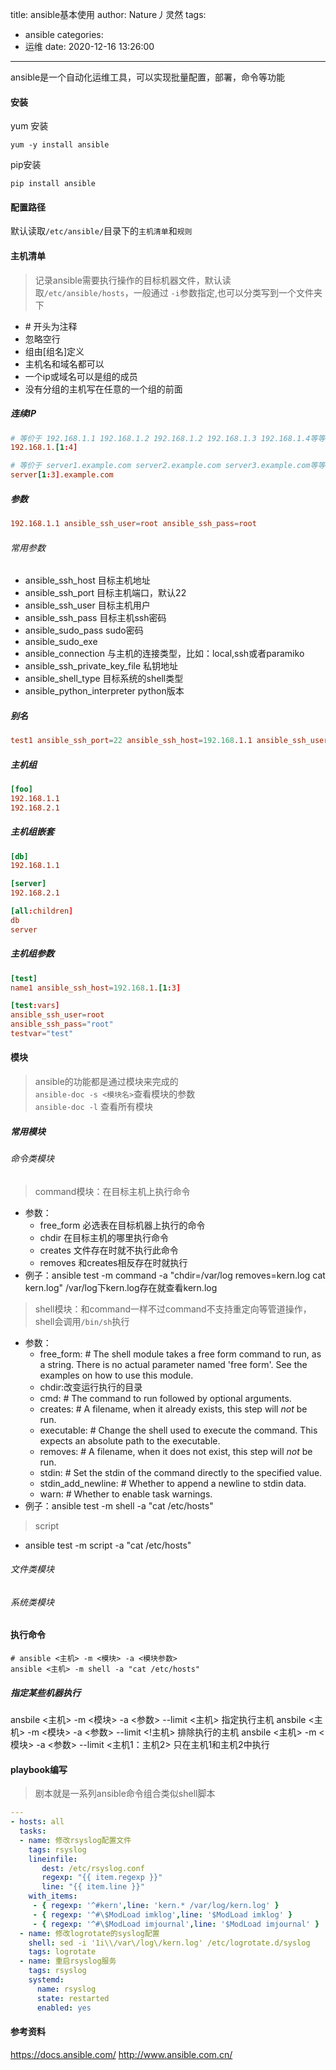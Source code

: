 title: ansible基本使用
author: Nature丿灵然
tags:
  - ansible
categories:
  - 运维
date: 2020-12-16 13:26:00
---
ansible是一个自动化运维工具，可以实现批量配置，部署，命令等功能

<!--more-->

#### 安装

yum 安装

```shell
yum -y install ansible
```

pip安装

```shell
pip install ansible
```

#### 配置路径

默认读取`/etc/ansible/`目录下的`主机清单`和`规则`

#### 主机清单

> 记录ansible需要执行操作的目标机器文件，默认读取`/etc/ansible/hosts`，一般通过 `-i`参数指定,也可以分类写到一个文件夹下

- \# 开头为注释
- 忽略空行
- 组由\[组名\]定义
- 主机名和域名都可以
- 一个ip或域名可以是组的成员
- 没有分组的主机写在任意的一个组的前面

##### 连续IP

```conf
# 等价于 192.168.1.1 192.168.1.2 192.168.1.2 192.168.1.3 192.168.1.4等等
192.168.1.[1:4]

# 等价于 server1.example.com server2.example.com server3.example.com等等
server[1:3].example.com
```

##### 参数

```conf
192.168.1.1 ansible_ssh_user=root ansible_ssh_pass=root
```

###### 常用参数

- ansible_ssh_host              目标主机地址
- ansible_ssh_port              目标主机端口，默认22
- ansible_ssh_user              目标主机用户
- ansible_ssh_pass              目标主机ssh密码
- ansible_sudo_pass             sudo密码
- ansible_sudo_exe
- ansible_connection            与主机的连接类型，比如：local,ssh或者paramiko
- ansible_ssh_private_key_file  私钥地址
- ansible_shell_type            目标系统的shell类型
- ansible_python_interpreter    python版本

##### 别名

```conf
test1 ansible_ssh_port=22 ansible_ssh_host=192.168.1.1 ansible_ssh_user=root  　　# 别名test1
```

##### 主机组

```conf
[foo]
192.168.1.1
192.168.2.1
```

##### 主机组嵌套

```conf
[db]
192.168.1.1

[server]
192.168.2.1

[all:children]
db
server
```

##### 主机组参数

```conf
[test]
name1 ansible_ssh_host=192.168.1.[1:3]

[test:vars]
ansible_ssh_user=root
ansible_ssh_pass="root"
testvar="test"
```

#### 模块

> ansible的功能都是通过模块来完成的 \
> `ansible-doc -s <模块名>`查看模块的参数 \
> `ansible-doc -l` 查看所有模块

##### 常用模块

###### 命令类模块

> command模块：在目标主机上执行命令

- 参数：
  - free_form 必选表在目标机器上执行的命令
  - chdir 在目标主机的哪里执行命令
  - creates 文件存在时就不执行此命令
  - removes 和creates相反存在时就执行
- 例子：ansible test -m command -a "chdir=/var/log removes=kern.log cat kern.log" /var/log下kern.log存在就查看kern.log

> shell模块：和command一样不过command不支持重定向等管道操作，shell会调用`/bin/sh`执行

- 参数：  
  - free_form:             # The shell module takes a free form command to run, as a string. There is no actual parameter named 'free form'. See the examples on how to use this module.
  - chdir:改变运行执行的目录
  - cmd:                   # The command to run followed by optional arguments.
  - creates:               # A filename, when it already exists, this step will *not* be run.
  - executable:            # Change the shell used to execute the command. This expects an absolute path to the executable.
  - removes:               # A filename, when it does not exist, this step will *not* be run.
  - stdin:                 # Set the stdin of the command directly to the specified value.
  - stdin_add_newline:     # Whether to append a newline to stdin data.
  - warn:                  # Whether to enable task warnings.
- 例子：ansible  test -m shell -a "cat /etc/hosts"

> script

- ansible test -m script -a "cat /etc/hosts"

###### 文件类模块

###### 系统类模块

#### 执行命令

```shell
# ansible <主机> -m <模块> -a <模块参数>
ansible <主机> -m shell -a "cat /etc/hosts"
```

##### 指定某些机器执行

ansbile <主机> -m <模块> -a <参数> --limit <主机>  指定执行主机
ansbile <主机> -m <模块> -a <参数> --limit <!主机> 排除执行的主机
ansbile <主机> -m <模块> -a <参数> --limit <主机1：主机2> 只在主机1和主机2中执行

#### playbook编写

> 剧本就是一系列ansible命令组合类似shell脚本

```yaml
---
- hosts: all
  tasks:
  - name: 修改rsyslog配置文件
    tags: rsyslog
    lineinfile:
       dest: /etc/rsyslog.conf
       regexp: "{{ item.regexp }}"
       line: "{{ item.line }}"
    with_items:
     - { regexp: '^#kern',line: 'kern.* /var/log/kern.log' }
     - { regexp: '^#\$ModLoad imklog',line: '$ModLoad imklog' }
     - { regexp: '^#\$ModLoad imjournal',line: '$ModLoad imjournal' }
  - name: 修改logrotate的syslog配置
    shell: sed -i '1i\\/var\/log\/kern.log' /etc/logrotate.d/syslog
    tags: logrotate
  - name: 重启rsyslog服务
    tags: rsyslog
    systemd:
      name: rsyslog
      state: restarted
      enabled: yes
```

#### 参考资料

<https://docs.ansible.com/>
<http://www.ansible.com.cn/>
